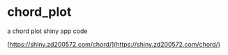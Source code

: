 # chord_plot
a chord plot shiny app code 

[https://shiny.zd200572.com/chord/](https://shiny.zd200572.com/chord/)
